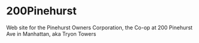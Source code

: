 200Pinehurst
============

Web site for the Pinehurst Owners Corporation, the Co-op at 200 Pinehurst Ave in Manhattan, aka Tryon Towers